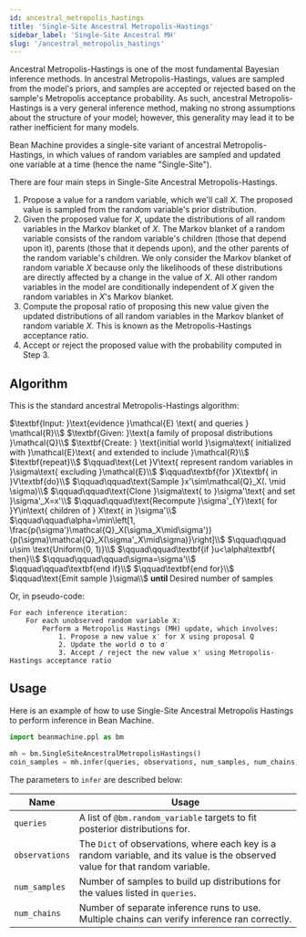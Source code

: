 ```yaml
---
id: ancestral_metropolis_hastings
title: 'Single-Site Ancestral Metropolis-Hastings'
sidebar_label: 'Single-Site Ancestral MH'
slug: '/ancestral_metropolis_hastings'
---
```


Ancestral Metropolis-Hastings is one of the most fundamental Bayesian inference methods. In ancestral Metropolis-Hastings, values are sampled from the model's priors, and samples are accepted or rejected based on the sample's Metropolis acceptance probability. As such, ancestral Metropolis-Hastings is a very general inference method, making no strong assumptions about the structure of your model; however, this generality may lead it to be rather inefficient for many models.

Bean Machine provides a single-site variant of ancestral Metropolis-Hastings, in which values of random variables are sampled and updated one variable at a time (hence the name "Single-Site").

There are four main steps in Single-Site Ancestral Metropolis-Hastings.


1. Propose a value for a random variable, which we'll call $X$. The proposed value is sampled from the random variable's prior distribution.
2. Given the proposed value for $X$, update the distributions of all random variables in the Markov blanket of $X$. The Markov blanket of a random variable consists of the random variable's children (those that depend upon it), parents (those that it depends upon), and the other parents of the random variable's children. We only consider the Markov blanket of random variable $X$ because only the likelihoods of these distributions are directly affected by a change in the value of $X$. All other random variables in the model are conditionally independent of $X$ given the random variables in $X$'s Markov blanket.
3. Compute the proposal ratio of proposing this new value given the updated distributions of all random variables in the Markov blanket of random variable $X$. This is known as the Metropolis-Hastings acceptance ratio.
4. Accept or reject the proposed value with the probability computed in Step 3.

## Algorithm

This is the standard ancestral Metropolis-Hastings algorithm:

$\textbf{Input: }\text{evidence }\mathcal{E} \text{ and queries } \mathcal{R}\\$
$\textbf{Given: }\text{a family of proposal distributions }\mathcal{Q}\\$
$\textbf{Create: } \text{initial world }\sigma\text{ initialized with }\mathcal{E}\text{ and extended to include }\mathcal{R}\\$
$\textbf{repeat}\\$
$\qquad\text{Let }V\text{ represent random variables in }\sigma\text{ excluding }\mathcal{E}\\$
$\qquad\textbf{for }X\textbf{ in }V\textbf{do}\\$
$\qquad\qquad\text{Sample }x'\sim\mathcal{Q}_X(. \mid \sigma)\\$
$\qquad\qquad\text{Clone }\sigma\text{ to }\sigma'\text{ and set }\sigma'_X=x'\\$
$\qquad\qquad\text{Recompute }\sigma'_{Y}\text{ for }Y\in\text{ children of } X\text{ in }\sigma'\\$
$\qquad\qquad\alpha=\min\left[1, \frac{p(\sigma')\mathcal{Q}_X(\sigma_X\mid\sigma')}{p(\sigma)\mathcal{Q}_X(\sigma'_X\mid\sigma)}\right]\\$
$\qquad\qquad u\sim \text{Uniform(0, 1)}\\$
$\qquad\qquad\textbf{if }u<\alpha\textbf{ then}\\$
$\qquad\qquad\qquad\sigma=\sigma'\\$
$\qquad\qquad\textbf{end if}\\$
$\qquad\textbf{end for}\\$
$\qquad\text{Emit sample }\sigma\\$
$\textbf{until }\text{Desired number of samples}$

Or, in pseudo-code:

```
For each inference iteration:
    For each unobserved random variable X:
        Perform a Metropolis Hastings (MH) update, which involves:
            1. Propose a new value x′ for X using proposal Q
            2. Update the world σ to σ′
            3. Accept / reject the new value x' using Metropolis-Hastings acceptance ratio
```

## Usage

Here is an example of how to use Single-Site Ancestral Metropolis Hastings to perform inference in Bean Machine.

```py
import beanmachine.ppl as bm

mh = bm.SingleSiteAncestralMetropolisHastings()
coin_samples = mh.infer(queries, observations, num_samples, num_chains)
```

The parameters to `infer` are described below:

| Name | Usage
| --- | ---
| `queries` | A list of `@bm.random_variable` targets to fit posterior distributions for.
| `observations` | The `Dict` of observations, where each key is a random variable, and its value is the observed value for that random variable.
| `num_samples` | Number of samples to build up distributions for the values listed in `queries`.
| `num_chains` | Number of separate inference runs to use. Multiple chains can verify inference ran correctly.
